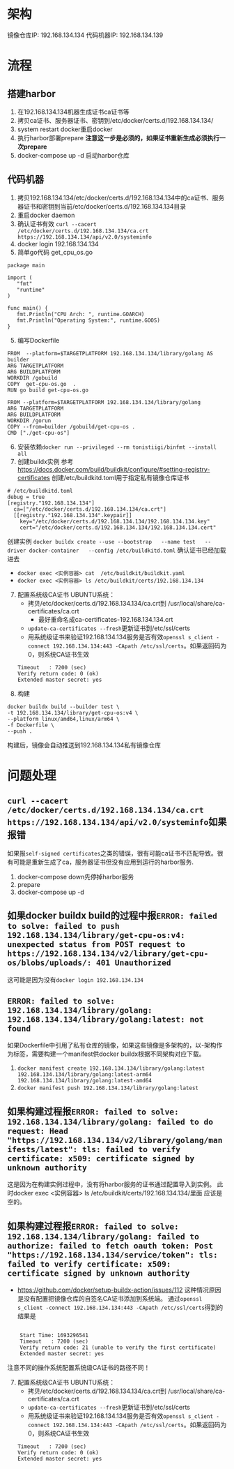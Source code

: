 # 架构
镜像仓库IP: 192.168.134.134
代码机器IP: 192.168.134.139

# 流程
## 搭建harbor
1. 在192.168.134.134机器生成证书ca证书等
2. 拷贝ca证书、服务器证书、密钥到/etc/docker/certs.d/192.168.134.134/
3. system restart docker重启docker
4. 执行harbor部署prepare **注意这一步是必须的，如果证书重新生成必须执行一次prepare**
5. docker-compose up -d 启动harbor仓库


## 代码机器
1. 拷贝192.168.134.134/etc/docker/certs.d/192.168.134.134中的ca证书、服务器证书和密钥到当前/etc/docker/certs.d/192.168.134.134目录
2. 重启docker daemon
3. 确认证书有效
`curl --cacert /etc/docker/certs.d/192.168.134.134/ca.crt https://192.168.134.134/api/v2.0/systeminfo`
4. docker login 192.168.134.134 
5. 简单go代码 get_cpu_os.go
```
package main

import (
   "fmt"
   "runtime"
)

func main() {
   fmt.Println("CPU Arch: ", runtime.GOARCH)
   fmt.Println("Operating System:", runtime.GOOS)
}

```
5. 编写Dockerfile
```
FROM  --platform=$TARGETPLATFORM 192.168.134.134/library/golang AS builder
ARG TARGETPLATFORM
ARG BUILDPLATFORM
WORKDIR /gobuild
COPY  get-cpu-os.go  .
RUN go build get-cpu-os.go

FROM --platform=$TARGETPLATFORM 192.168.134.134/library/golang
ARG TARGETPLATFORM
ARG BUILDPLATFORM
WORKDIR /gorun
COPY --from=builder /gobuild/get-cpu-os .
CMD ["./get-cpu-os"]
```
6. 安装依赖`docker run --privileged --rm tonistiigi/binfmt --install all`
6. 创建buildx实例
参考 https://docs.docker.com/build/buildkit/configure/#setting-registry-certificates
创建/etc/buildkitd.toml用于指定私有镜像仓库证书
```
# /etc/buildkitd.toml
debug = true
[registry."192.168.134.134"]
  ca=["/etc/docker/certs.d/192.168.134.134/ca.crt"]
  [[registry."192.168.134.134".keypair]]
    key="/etc/docker/certs.d/192.168.134.134/192.168.134.134.key"
    cert="/etc/docker/certs.d/192.168.134.134/192.168.134.134.cert"
```
创建实例
`docker buildx create --use --bootstrap   --name test   --driver docker-container   --config /etc/buildkitd.toml`
确认证书已经加载进去
* `docker exec <实例容器> cat  /etc/buildkit/buildkit.yaml`
* `docker exec <实例容器> ls /etc/buildkit/certs/192.168.134.134`

7. 配置系统级CA证书
UBUNTU系统：
    * 拷贝/etc/docker/certs.d/192.168.134.134/ca.crt到 /usr/local/share/ca-certificates/ca.crt
        * 最好重命名成ca-certificates-192.168.134.134.crt 
    * `update-ca-certificates --fresh`更新证书到/etc/ssl/certs
    * 用系统级证书来验证192.168.134.134服务是否有效`openssl s_client -connect 192.168.134.134:443 -CApath /etc/ssl/certs`。如果返回码为0，则系统CA证书生效
    ```
    Timeout   : 7200 (sec)
    Verify return code: 0 (ok)
    Extended master secret: yes

    ```
8. 构建
```
docker buildx build --builder test \
-t 192.168.134.134/library/get-cpu-os:v4 \
--platform linux/amd64,linux/arm64 \
-f Dockerfile \
--push .
```
构建后，镜像会自动推送到192.168.134.134私有镜像仓库

# 问题处理
## `curl --cacert /etc/docker/certs.d/192.168.134.134/ca.crt https://192.168.134.134/api/v2.0/systeminfo`如果报错

如果报`self-signed certificates`之类的错误，很有可能ca证书不匹配导致。很有可能是重新生成了ca，服务器证书但没有应用到运行的harbor服务. 

1. docker-compose down先停掉harbor服务
2. prepare
3. docker-compose up -d 


## 如果docker buildx build的过程中报`ERROR: failed to solve: failed to push 192.168.134.134/library/get-cpu-os:v4: unexpected status from POST request to https://192.168.134.134/v2/library/get-cpu-os/blobs/uploads/: 401 Unauthorized`

这可能是因为没有`docker login 192.168.134.134` 


## `ERROR: failed to solve: 192.168.134.134/library/golang: 192.168.134.134/library/golang:latest: not found`


如果Dockerfile中引用了私有仓库的镜像，如果这些镜像是多架构的，以<tag>-架构作为标签，需要构建一个manifest供docker buildx根据不同架构对应下载。

1. `docker manifest create 192.168.134.134/library/golang:latest 192.168.134.134/library/golang:latest-arm64 192.168.134.134/library/golang:latest-amd64`
2. `docker manifest push 192.168.134.134/library/golang:latest`


## 如果构建过程报`ERROR: failed to solve: 192.168.134.134/library/golang: failed to do request: Head "https://192.168.134.134/v2/library/golang/manifests/latest": tls: failed to verify certificate: x509: certificate signed by unknown authority`

这是因为在构建实例过程中，没有将harbor服务的证书通过配置导入到实例。
此时docker exec <实例容器> ls /etc/buildkit/certs/192.168.134.134/里面
应该是空的。



## 如果构建过程报`ERROR: failed to solve: 192.168.134.134/library/golang: failed to authorize: failed to fetch oauth token: Post "https://192.168.134.134/service/token": tls: failed to verify certificate: x509: certificate signed by unknown authority`

* https://github.com/docker/setup-buildx-action/issues/112
这种情况原因是没有配置把镜像仓库的自签名CA证书添加到系统端。
通过`openssl s_client -connect 192.168.134.134:443 -CApath /etc/ssl/certs`得到的结果是
```

    Start Time: 1693296541
    Timeout   : 7200 (sec)
    Verify return code: 21 (unable to verify the first certificate)
    Extended master secret: yes

```
注意不同的操作系统配置系统级CA证书的路径不同！

7. 配置系统级CA证书
UBUNTU系统：
    * 拷贝/etc/docker/certs.d/192.168.134.134/ca.crt到 /usr/local/share/ca-certificates/ca.crt
    * `update-ca-certificates --fresh`更新证书到/etc/ssl/certs
    * 用系统级证书来验证192.168.134.134服务是否有效`openssl s_client -connect 192.168.134.134:443 -CApath /etc/ssl/certs`。如果返回码为0，则系统CA证书生效
    ```
    Timeout   : 7200 (sec)
    Verify return code: 0 (ok)
    Extended master secret: yes

    ```